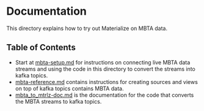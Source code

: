 # Documentation

This directory explains how to try out Materialize on MBTA data.

## Table of Contents

* Start at [mbta-setup.md](mbta-setup.md) for instructions on connecting live
  MBTA data streams and using the code in this directory to convert the streams
  into kafka topics.
* [mbta-reference.md](mbta-reference.md) contains instructions for creating sources and views on top of kafka topics contains MBTA data.
* [mbta_to_mtrlz-doc.md](mbta_to_mtrlz-doc.md) is the documentation for the
  code that converts the MBTA streams to kafka topics.
